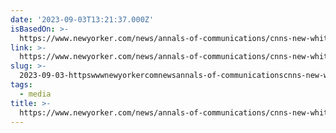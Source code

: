 ```yaml
---
date: '2023-09-03T13:21:37.000Z'
isBasedOn: >-
  https://www.newyorker.com/news/annals-of-communications/cnns-new-white-knight-mark-thompson
link: >-
  https://www.newyorker.com/news/annals-of-communications/cnns-new-white-knight-mark-thompson
slug: >-
  2023-09-03-httpswwwnewyorkercomnewsannals-of-communicationscnns-new-white-knight-mark-thompson
tags:
  - media
title: >-
  https://www.newyorker.com/news/annals-of-communications/cnns-new-white-knight-mark-thompson
---
```


